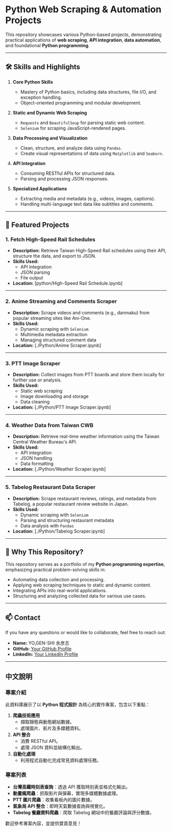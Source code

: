 # Python Web Scraping & Automation Projects

This repository showcases various Python-based projects, demonstrating practical applications of **web scraping**, **API integration**, **data automation**, and foundational **Python programming**.

---

## 🛠️ Skills and Highlights

1. **Core Python Skills**
   - Mastery of Python basics, including data structures, file I/O, and exception handling.
   - Object-oriented programming and modular development.
   
2. **Static and Dynamic Web Scraping**
   - `Requests` and `BeautifulSoup` for parsing static web content.
   - `Selenium` for scraping JavaScript-rendered pages.

3. **Data Processing and Visualization**
   - Clean, structure, and analyze data using `Pandas`.
   - Create visual representations of data using `Matplotlib` and `Seaborn`.

4. **API Integration**
   - Consuming RESTful APIs for structured data.
   - Parsing and processing JSON responses.

5. **Specialized Applications**
   - Extracting media and metadata (e.g., videos, images, captions).
   - Handling multi-language text data like subtitles and comments.

---

## 📂 Featured Projects

### **1. Fetch High-Speed Rail Schedules**
- **Description:** Retrieve Taiwan High-Speed Rail schedules using their API, structure the data, and export to JSON.
- **Skills Used:**
  - API integration
  - JSON parsing
  - File output
- **Location:** [python/High-Speed Rail Schedule.ipynb]

---

### **2. Anime Streaming and Comments Scraper**
- **Description:** Scrape videos and comments (e.g., danmaku) from popular streaming sites like Ani-One.
- **Skills Used:**
  - Dynamic scraping with `Selenium`
  - Multimedia metadata extraction
  - Managing structured comment data
- **Location:** [./Python/Anime Scraper.ipynb]

---

### **3. PTT Image Scraper**
- **Description:** Collect images from PTT boards and store them locally for further use or analysis.
- **Skills Used:**
  - Static web scraping
  - Image downloading and storage
  - Data cleaning
- **Location:** [./Python/PTT Image Scraper.ipynb]
---

### **4. Weather Data from Taiwan CWB**
- **Description:** Retrieve real-time weather information using the Taiwan Central Weather Bureau's API.
- **Skills Used:**
  - API integration
  - JSON handling
  - Data formatting
- **Location:** [./Python/Weather Scraper.ipynb]
---

### **5. Tabelog Restaurant Data Scraper**
- **Description:** Scrape restaurant reviews, ratings, and metadata from Tabelog, a popular restaurant review website in Japan.
- **Skills Used:**
  - Dynamic scraping with `Selenium`
  - Parsing and structuring restaurant metadata
  - Data analysis with `Pandas`
- **Location:** [./Python/Tabelog Scraper.ipynb]
---

## 🌟 Why This Repository?
This repository serves as a portfolio of my **Python programming expertise**, emphasizing practical problem-solving skills in:
- Automating data collection and processing.
- Applying web scraping techniques to static and dynamic content.
- Integrating APIs into real-world applications.
- Structuring and analyzing collected data for various use cases.

---

## 📫 Contact
If you have any questions or would like to collaborate, feel free to reach out:
- **Name:** YO,GEN-SHI 余彦志
- **GitHub:** [Your GitHub Profile](https://github.com/YUHRTM)
- **LinkedIn:** [Your LinkedIn Profile](https://linkedin.com/in/YUHRTM)

---

## 中文說明

### 專案介紹
此資料庫展示了以 **Python 程式設計** 為核心的實作專案，包含以下重點：
1. **爬蟲技術應用**
    - 擷取靜態與動態網站數據。
    - 處理圖片、影片及多媒體資料。
2. **API 整合**
    - 消費 RESTful API。
    - 處理 JSON 資料並結構化輸出。
3. **自動化處理**
    - 利用程式自動化完成常見資料處理任務。

### 專案列表
- **台灣高鐵時刻表查詢**：透過 API 獲取時刻表並格式化輸出。
- **動畫瘋爬蟲**：抓取影片與彈幕，實現多媒體數據處理。
- **PTT 圖片爬蟲**：收集看板內的圖片數據。
- **氣象局 API 整合**：即時天氣數據查詢與視覺化。
- **Tabelog 餐廳資料爬蟲**：爬取 Tabelog 網站中的餐廳評論與評分數據。

歡迎參考專案內容，並提供寶貴意見！
